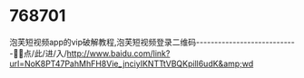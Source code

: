 # 768701
泡芙短视频app的vip破解教程,泡芙短视频登录二维码----------------------------🎼🎼点/此/进/入/http://www.baidu.com/link?url=NoK8PT47PahMhFH8Vie_jnciyIKNTTtVBQKpill6udK&amp;wd
